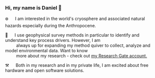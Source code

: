 ### Hi, my name is Daniel 👋

:snowflake: &emsp; I am interested in the world's cryosphere and associated natural hazards especially during the Anthropocene.

:telescope: &emsp; I use geophysical survey methods in particular to identify and understand key process drivers. However, I am\
&emsp; &emsp; always up for expanding my method quiver to collect, analyze and model environmental data. Want to know\
&emsp; &emsp; more about my research - check out [my Research Gate account.](https://www.researchgate.net/profile/Daniel-Binder)

:hammer_and_pick: &emsp; Both in my research and in my private life, I am excited about free hardware and open software solutions.
